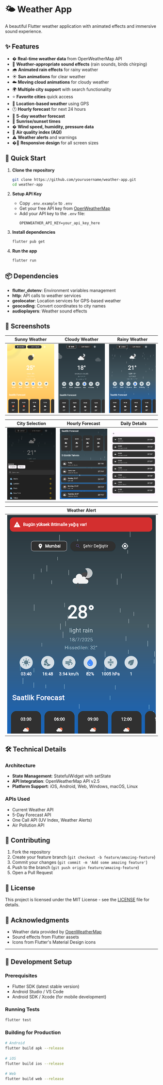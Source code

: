 # 🌤️ Weather App

A beautiful Flutter weather application with animated effects and immersive sound experience.

## ✨ Features

- �️ **Real-time weather data** from OpenWeatherMap API
- 🎵 **Weather-appropriate sound effects** (rain sounds, birds chirping)
- 🌧️ **Animated rain effects** for rainy weather
- ☀️ **Sun animations** for clear weather
- ☁️ **Moving cloud animations** for cloudy weather
- 🌍 **Multiple city support** with search functionality
- ⭐ **Favorite cities** quick access
- 📍 **Location-based weather** using GPS
- 🕐 **Hourly forecast** for next 24 hours
- 📅 **5-day weather forecast**
- 🌅 **Sunrise/sunset times**
- � **Wind speed, humidity, pressure data**
- 🌿 **Air quality index (AQI)**
- ⚠️ **Weather alerts** and warnings
- �📱 **Responsive design** for all screen sizes

## 🚀 Quick Start

1. **Clone the repository**
   ```bash
   git clone https://github.com/yourusername/weather-app.git
   cd weather-app
   ```

2. **Setup API Key**
   - Copy `.env.example` to `.env`
   - Get your free API key from [OpenWeatherMap](https://openweathermap.org/api)
   - Add your API key to the `.env` file:
     ```
     OPENWEATHER_API_KEY=your_api_key_here
     ```

3. **Install dependencies**
   ```bash
   flutter pub get
   ```

4. **Run the app**
   ```bash
   flutter run
   ```

## 📦 Dependencies

- **flutter_dotenv**: Environment variables management
- **http**: API calls to weather services
- **geolocator**: Location services for GPS-based weather
- **geocoding**: Convert coordinates to city names
- **audioplayers**: Weather sound effects

## 📱 Screenshots

| Sunny Weather | Cloudy Weather | Rainy Weather |
|---------------|----------------|---------------|
| ![Sunny](screenshots/01-sunny-weather.png) | ![Cloudy](screenshots/02-cloudy-weather.png) | ![Rainy](screenshots/03-rainy-weather.png) |

| City Selection | Hourly Forecast | Daily Details |
|----------------|-----------------|---------------|
| ![City Selection](screenshots/04-city-selection.png) | ![Hourly](screenshots/05-hourly-forecast.png) | ![Daily](screenshots/06-daily-details.png) |

| Weather Alert |
|---------------|
| ![Alert](screenshots/07-weather-alert.png) |

## 🛠️ Technical Details

### Architecture
- **State Management**: StatefulWidget with setState
- **API Integration**: OpenWeatherMap API v2.5
- **Platform Support**: iOS, Android, Web, Windows, macOS, Linux

### APIs Used
- Current Weather API
- 5-Day Forecast API
- One Call API (UV Index, Weather Alerts)
- Air Pollution API

## 🤝 Contributing

1. Fork the repository
2. Create your feature branch (`git checkout -b feature/amazing-feature`)
3. Commit your changes (`git commit -m 'Add some amazing feature'`)
4. Push to the branch (`git push origin feature/amazing-feature`)
5. Open a Pull Request

## 📄 License

This project is licensed under the MIT License - see the [LICENSE](LICENSE) file for details.

## 🙏 Acknowledgments

- Weather data provided by [OpenWeatherMap](https://openweathermap.org/)
- Sound effects from Flutter assets
- Icons from Flutter's Material Design icons

---

## 🔧 Development Setup

### Prerequisites
- Flutter SDK (latest stable version)
- Android Studio / VS Code
- Android SDK / Xcode (for mobile development)

### Running Tests
```bash
flutter test
```

### Building for Production
```bash
# Android
flutter build apk --release

# iOS
flutter build ios --release

# Web
flutter build web --release
```
